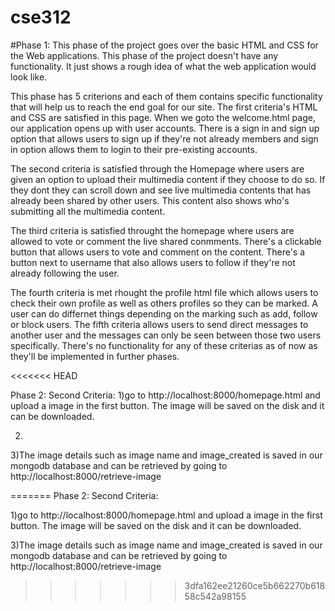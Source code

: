 # cse312
#Phase 1:
      This phase of the project goes over the basic HTML and CSS for the Web applications. This phase of the project doesn't have any functionality. It just shows a rough idea of what the web application would look like. 
      
   This phase has 5 criterions and each of them contains specific functionality that will help us to reach the end goal for our site. 
The first criteria's HTML and CSS are satisfied in this page. When we goto the welcome.html page, our application opens up with user accounts. 
There is a sign in and sign up option that allows users to sign up if they're not already members and sign in option allows them to login to
their pre-existing accounts. 

   The second criteria is satisfied through the Homepage where users are given an option to upload their multimedia content if they choose 
to do so. If they dont they can scroll down and see live multimedia contents that has already been shared by other users. This content also 
shows who's submitting all the multimedia content. 
      
   The third criteria is satisfied throught the homepage where users are allowed to vote or comment the live shared conmments. There's a clickable button that allows users to vote and comment on the content. There's a button next to username that also allows users to follow if they're not already following the user.
    
   The fourth criteria is met rhought the profile html file which allows users to check their own profile as well as others profiles so they can be marked. A user can do differnet things depending on the marking such as add, follow or block users.
   The fifth criteria allows users to send direct messages to another user and the messages can only be seen between those two users specifically. There's no functionality for any of these criterias as of now as they'll be implemented in further phases.
      
<<<<<<< HEAD
      
Phase 2:
Second Criteria:
1)go to http://localhost:8000/homepage.html and upload a image in the first button. The image will be saved on the disk and it can be downloaded.

2)

3)The image details such as image name and image_created is saved in our mongodb database and can be retrieved by going to http://localhost:8000/retrieve-image

      
=======
Phase 2:
Second Criteria: 

1)go to http://localhost:8000/homepage.html and upload a image in the first button. The image will be saved on the disk and it can be downloaded.

3)The image details such as image name and image_created is saved in our mongodb database and can be retrieved by going to http://localhost:8000/retrieve-image  
>>>>>>> 3dfa162ee21260ce5b662270b61858c542a98155
